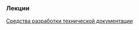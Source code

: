 ### Лекции

[Средства разработки технической документации](/content/SupportAndtesting_of_software_modules/Documentation.md)